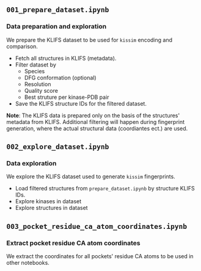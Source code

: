 ## `001_prepare_dataset.ipynb`

### Data preparation and exploration

We prepare the KLIFS dataset to be used for `kissim` encoding and comparison.

- Fetch all structures in KLIFS (metadata).
- Filter dataset by
  - Species
  - DFG conformation (optional)
  - Resolution
  - Quality score
  - Best struture per kinase-PDB pair
- Save the KLIFS structure IDs for the filtered dataset.

__Note__: The KLIFS data is prepared only on the basis of the structures' metadata from KLIFS. Additional filtering will happen during fingerprint generation, where the actual structural data (coordiantes ect.) are used.


## `002_explore_dataset.ipynb`

### Data exploration

We explore the KLIFS dataset used to generate `kissim` fingerprints.

- Load filtered structures from `prepare_dataset.ipynb` by structure KLIFS IDs.
- Explore kinases in dataset
- Explore structures in dataset


## `003_pocket_residue_ca_atom_coordinates.ipynb`

### Extract pocket residue CA atom coordinates

We extract the coordinates for all pockets' residue CA atoms to be used in other notebooks.

